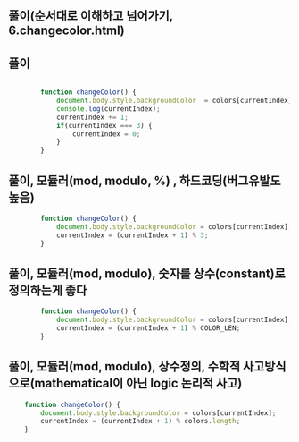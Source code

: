
## 풀이(순서대로 이해하고 넘어가기, 6.changecolor.html)
## 풀이 
```JavaScript

        function changeColor() { 
            document.body.style.backgroundColor  = colors[currentIndex];
            console.log(currentIndex);
            currentIndex += 1;
            if(currentIndex === 3) {
                currentIndex = 0;
            }
        }
```

## 풀이, 모듈러(mod, modulo, %) , 하드코딩(버그유발도 높음)
```JavaScript   
        function changeColor() {
            document.body.style.backgroundColor = colors[currentIndex];
            currentIndex = (currentIndex + 1) % 3;
        }
```

## 풀이, 모듈러(mod, modulo), 숫자를 상수(constant)로 정의하는게 좋다
```JavaScript
        function changeColor() {
            document.body.style.backgroundColor = colors[currentIndex];
            currentIndex = (currentIndex + 1) % COLOR_LEN;
        }
```

## 풀이, 모듈러(mod, modulo), 상수정의, 수학적 사고방식으로(mathematical이 아닌 logic 논리적 사고)
```JavaScript
    function changeColor() {  
        document.body.style.backgroundColor = colors[currentIndex];
        currentIndex = (currentIndex + 1) % colors.length;
    }
````